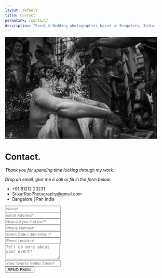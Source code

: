 ```yaml
---
layout: default
title: Contact
permalink: /contact/
description: "Event & Wedding photographers based in Bangalore, India. We love creating beautiful imagery of authentic moments that evoke genuine emotion."
---
```

<div class="container">
  <div class="row" >
    <div class="col-xs-12">
      <img class="img-responsive" alt="Wedding Photography" src="/images/home/weddings_1.jpg" >
    </div>
  </div>


<div class="row" data-aos="fade-up">
  <div class="col-xs-12">
    <div class="section-container-spacer">
      <h1>Contact.</h1>
      <p style="font-style: italic;">Thank you for spending time looking through my work. </p>
      <p style="font-style: italic;">Drop an email, give me a call or fill in the form below.</p>
      <ul class="list-unstyled address-container">
                <li>
                  <span class="fa-icon">
                    <i class="fa fa-phone" aria-hidden="true"></i>
                  </span>
                  +91 81212 23231
                </li>
                <li>
                  <span class="fa-icon">
                    <i class="fa fa-at" aria-hidden="true"></i>
                  </span>
                  SrikarRaoPhotography@gmail.com
                </li>
                <li>
                  <span class="fa-icon">
                    <i class="fa fa fa-map-marker" aria-hidden="true"></i>
                  </span>
                  Bangalore | Pan India
                </li>
              </ul>
    </div>
  </div>
</div>
<div class="row" data-aos="fade-up" style="display:inline-block;width: 85%;">
  <div class="col-xs-12">
    <div class="section-container-spacer">
          <form class="reveal-content" action="https://formsubmit.co/49b80a29bec939e6b0878844eefa5057" method="POST" onSubmit="alert('Thanks for your message. We will get back to you in no time!');">
              <input type="hidden" name="_captcha" value="false">
              <input type="hidden" name="_subject" value="New submission from contact page!">
              <input type="hidden" name="_next" value="https://srikarraophotography.com/contact/">
                <div class="form-group">
                  <input type="text" name="Name" class="form-control" id="Name" placeholder="Name*" required>
                </div>
                <div class="form-group">
                  <input type="email" name="email" class="form-control" id="email" placeholder="Email Address*" required>
                </div>
                <div class="form-group">
                  <input type="text" name="How did you find me?" class="form-control" id="How did you find me?" placeholder="How did you find me?*" required>
                </div>
                <div class="form-group">
                  <input type="number" name="Phone" class="form-control" id="Phone" placeholder="Phone Number*" required>
                </div>
                <div class="form-group">
                  <input type="text" name="Event Date" class="form-control " id="Event Date" placeholder="Event Date ( dd/mm/yy )*" required>
                </div>
                <div class="form-group">
                  <input type="text" name="Event Location" class="form-control" id="Event Location" placeholder="Event Location*" required>
                </div>
                <div class="form-group">
                  <textarea class="form-control" name="message" rows="3" placeholder="Tell us more about your event*" required></textarea>
                </div>
                <div class="form-group">
                  <input type="text" name="Your favorite Netflix series?" class="form-control" id="Your favorite Netflix show?" placeholder="Your favorite Netflix Show?" required>
                </div>
                <button type="submit"  class="btn-4"><span>SEND EMAIL</span></button>
            </form>
    </div>
  </div>
</div>
</div>
